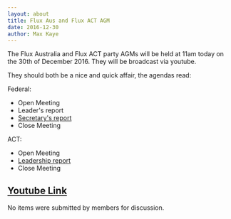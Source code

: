 ```yaml
---
layout: about
title: Flux Aus and Flux ACT AGM
date: 2016-12-30
author: Max Kaye
---
```


The Flux Australia and Flux ACT party AGMs will be held at 11am today on the 30th of December 2016. They will be broadcast via youtube.

They should both be a nice and quick affair, the agendas read:

Federal:

* Open Meeting
* Leader's report
* [Secretary's report](https://github.com/voteflux/vote-flux-v2/raw/master/pdf/2016-secretary-report.pdf)
* Close Meeting

ACT:

* Open Meeting
* [Leadership report](https://github.com/voteflux/vote-flux-v2/raw/master/pdf/2016-act-leadership-report.pdf)
* Close Meeting

## [Youtube Link](https://www.youtube.com/watch?v=G-SNt-KIRHE)

No items were submitted by members for discussion.

